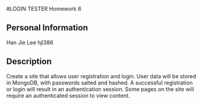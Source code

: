 #LOGIN TESTER Homework 6

## Personal Information 

Han Jie Lee
hjl386

## Description 

Create a site that allows user registration and login.  User data will be stored in MongoDB, with passwords salted and hashed.  A successful registration or login will result in an authentication session.  Some pages on the site will require an authenticated session to view content.  


